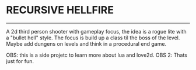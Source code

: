 # RECURSIVE HELLFIRE
---

A 2d third person shooter with gameplay focus, the idea is a rogue lite with a "bullet hell" style.
The focus is build up a class til the boss of the level. Maybe add dungens on levels and think in a
procedural end game.

OBS: this is a side projetc to learn more about lua and love2d.
OBS 2: Thats just for fun.
